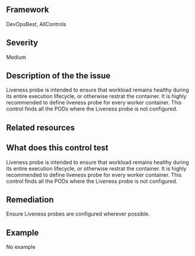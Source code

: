 ## Framework
DevOpsBest, AllControls
 
## Severity
Medium

## Description of the the issue
Liveness probe is intended to ensure that workload remains healthy during its entire execution lifecycle, or otherwise restrat the container. It is highly recommended to define liveness probe for every worker container. This control finds all the PODs where the Liveness probe is not configured.
 
## Related resources

## What does this control test
Liveness probe is intended to ensure that workload remains healthy during its entire execution lifecycle, or otherwise restrat the container. It is highly recommended to define liveness probe for every worker container. This control finds all the PODs where the Liveness probe is not configured.
 
## Remediation
Ensure Liveness probes are configured wherever possible.
 
## Example
No example
